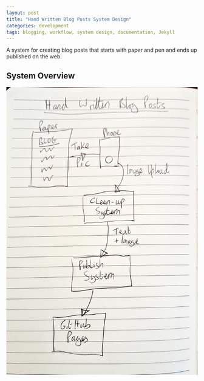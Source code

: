 ```yaml
---
layout: post
title: "Hand Written Blog Posts System Design"
categories: development
tags: blogging, workflow, system design, documentation, Jekyll
---
```


A system for creating blog posts that starts with paper and pen and ends up published on the web.


## System Overview



![System block diagram](/images/2025-08-07-pen-paper-blog.jpg)


 